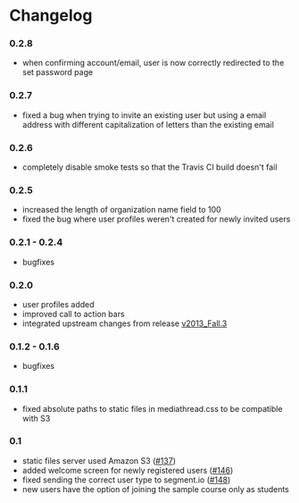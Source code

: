 # Changelog

### 0.2.8

* when confirming account/email, user is now correctly redirected to the set password page

### 0.2.7

* fixed a bug when trying to invite an existing user but using a email address with different capitalization of letters
than the existing email

### 0.2.6

* completely disable smoke tests so that the Travis CI build doesn't fail

### 0.2.5

* increased the length of organization name field to 100
* fixed the bug where user profiles weren't created for newly invited users

### 0.2.1 - 0.2.4

* bugfixes

### 0.2.0
* user profiles added
* improved call to action bars
* integrated upstream changes from release [v2013_Fall.3](https://github.com/ccnmtl/mediathread/releases/tag/v2013_Fall.3)

### 0.1.2 - 0.1.6

* bugfixes

### 0.1.1

* fixed absolute paths to static files in mediathread.css to be
  compatible with S3

### 0.1

* static files server used Amazon S3 ([#137](https://trello.com/c/03Y3xdxx/137-use-django-storages-to-send-all-static-assets-to-s3))
* added welcome screen for newly registered users ([#146](https://trello.com/c/nkMlxRXq/146-optional-enrolling-to-sample-course))
* fixed sending the correct user type to segment.io ([#148](https://trello.com/c/iNPBSDkh/148-fix-sending-the-user-type-to-segment-io))
* new users have the option of joining the sample course only as students
